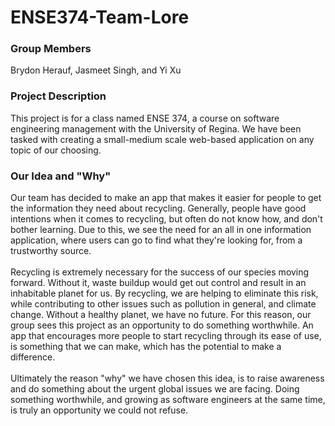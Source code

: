 # ENSE374-Team-Lore

<h3>Group Members</h3>
Brydon Herauf, Jasmeet Singh, and Yi Xu <br>

<h3>Project Description</h3>
This project is for a class named ENSE 374, a course on software engineering management with the University of Regina. We have been tasked with creating a small-medium scale web-based application on any topic of our choosing. 

<h3>Our Idea and "Why"</h3>
Our team has decided to make an app that makes it easier for people to get the information they need about recycling. Generally, people have good intentions when it comes to recycling, but often do not know how, and don't bother learning. Due to this, we see the need for an all in one information application, where users can go to find what they're looking for, from a trustworthy source. 
<br/>
<br/>
Recycling is extremely necessary for the success of our species moving forward. Without it, waste buildup would get out control and result in an inhabitable planet for us. By recycling, we are helping to eliminate this risk, while contributing to other issues such as pollution in general, and climate change. Without a healthy planet, we have no future. For this reason, our group sees this project as an opportunity to do something worthwhile. An app that encourages more people to start recycling through its ease of use, is something that we can make, which has the potential to make a difference.
<br/>
<br/>
Ultimately the reason "why" we have chosen this idea, is to raise awareness and do something about the urgent global issues we are facing. Doing something worthwhile, and growing as software engineers at the same time, is truly an opportunity we could not refuse. 
